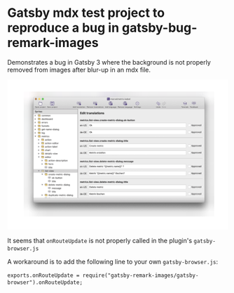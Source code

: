 # Gatsby mdx test project to reproduce a bug in gatsby-bug-remark-images

Demonstrates a bug in Gatsby 3 where the background is not properly removed from images after
blur-up in an mdx file.

![](./bug.png)

It seems that `onRouteUpdate` is not properly called in the plugin's `gatsby-browser.js`

A workaround is to add the following line to your own `gatsby-browser.js`:

    exports.onRouteUpdate = require("gatsby-remark-images/gatsby-browser").onRouteUpdate;


